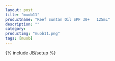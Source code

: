 ```yaml
---
layout: post
title: "muob11"
productname: "Reef Suntan Oil SPF 30+   125mL"
description: ""
category: 
productimg: "muob11.png"
tags: [muob]
---
```

{% include JB/setup %}
